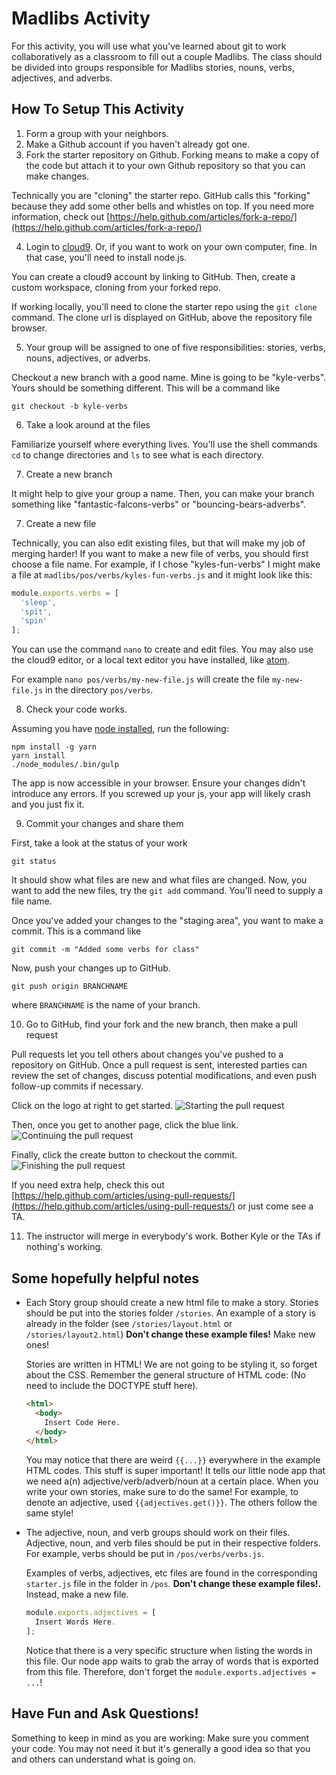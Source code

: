 # Madlibs Activity
For this activity, you will use what you've learned about git to work collaboratively as a classroom to fill out a couple Madlibs. The class should be divided into groups responsible for Madlibs stories, nouns, verbs, adjectives, and adverbs.

## How To Setup This Activity

1. Form a group with your neighbors.
2. Make a Github account if you haven't already got one.
3. Fork the starter repository on Github.
  Forking means to make a copy of the code but attach it to your own Github repository so that you can make changes.

  Technically you are "cloning" the starter repo. GitHub calls this "forking" because they add some other
  bells and whistles on top. If you need more information, check out [https://help.github.com/articles/fork-a-repo/](https://help.github.com/articles/fork-a-repo/)

4. Login to [cloud9](https://c9.io/).  Or, if you want to work on your own computer, fine. In that case,
  you'll need to install node.js.

  You can create a cloud9 account by linking to GitHub.  Then, create a custom workspace, cloning from your forked repo.

  If working locally, you'll need to clone
  the starter repo using the `git clone`
  command. The clone url is displayed on GitHub, above the repository file browser.

5. Your group will be assigned to one of five responsibilities:
  stories, verbs, nouns, adjectives, or adverbs.

  Checkout a new branch with a good name. Mine is going to be "kyle-verbs". Yours should
  be something different. This will be a command like
  ```
  git checkout -b kyle-verbs
  ```


6. Take a look around at the files

  Familiarize yourself where everything lives. You'll use the shell commands `cd` to change
  directories and `ls` to see what is each directory.

7. Create a new branch

  It might help to give your group a name. Then, you can make your branch something like
  "fantastic-falcons-verbs" or "bouncing-bears-adverbs".

7. Create a new file

  Technically, you can also edit existing files, but that will make my job of merging harder!
  If you want to make a new file of verbs, you should first choose a file name. For example,
  if I chose "kyles-fun-verbs" I might make a file at
  `madlibs/pos/verbs/kyles-fun-verbs.js` and it might look like this:

  ```javascript
  module.exports.verbs = [
    'sleep',
    'spit',
    'spin'
  ];
  ```

  You can use the command `nano` to create and edit files.  You may also use the cloud9 editor, or a local text editor you have installed, like [atom](https://atom.io/).

  For example `nano pos/verbs/my-new-file.js` will create the file `my-new-file.js` in the directory `pos/verbs`.

8. Check your code works.

  Assuming you have [node installed](https://nodejs.org/en/), run the following:

  ```
  npm install -g yarn
  yarn install
  ./node_modules/.bin/gulp
  ```

  The app is now accessible in your browser.  Ensure
  your changes didn't introduce any errors. If you screwed up your js, your app will
  likely crash and you just fix it.

9. Commit your changes and share them

  First, take a look at the status of your work

  ```
  git status
  ```

  It should show what files are new and what files are changed. Now, you want
  to add the new files, try the `git add` command. You'll need to supply a file name.

  Once you've added your changes to the "staging area", you want to make a commit. This
  is a command like

  ```
  git commit -m "Added some verbs for class"
  ```

  Now, push your changes up to GitHub.

  ```
  git push origin BRANCHNAME
  ```

  where `BRANCHNAME` is the name of your branch.

10. Go to GitHub, find your fork and the new branch, then make a pull request

  Pull requests let you tell others about changes you've pushed to a repository on GitHub. Once a pull request is sent, interested parties can review the set of changes, discuss potential modifications, and even push follow-up commits if necessary.

  Click on the logo at right to get started.
  ![Starting the pull request](https://github.com/yale-cpsc-213/madlibs/blob/master/images/pull.png)

  Then, once you get to another page, click the blue link.
  ![Continuing the pull request](https://github.com/yale-cpsc-213/madlibs/blob/master/images/pull2.png)

  Finally, click the create button to checkout the commit.
  ![Finishing the pull request](https://github.com/yale-cpsc-213/madlibs/blob/master/images/pull3.png)

  If you need extra help, check this out [https://help.github.com/articles/using-pull-requests/](https://help.github.com/articles/using-pull-requests/) or just come see a TA.

11. The instructor will merge in everybody's work. Bother Kyle or the TAs if nothing's working.

## Some hopefully helpful notes

* Each Story group should create a new html file to make a story. Stories should be put into the stories folder `/stories`. An example of a story is already in the folder (see `/stories/layout.html` or `/stories/layout2.html`) **Don't change these example files!** Make new ones!

  Stories are written in HTML! We are not going to be styling it, so forget about the CSS. Remember the general structure of HTML code: (No need to include the DOCTYPE stuff here).

    ```html
    <html>
      <body>
        Insert Code Here.
      </body>
    </html>
    ```
  You may notice that there are weird `{{...}}` everywhere in the example HTML codes. This stuff is super important! It tells our little node app that we need a(n) adjective/verb/adverb/noun at a certain place. When you write your own stories, make sure to do the same! For example, to denote an adjective, used `{{adjectives.get()}}`. The others follow the same style!

* The adjective, noun, and verb groups should work on their files. Adjective, noun, and verb files should be put in their respective folders. For example, verbs should be put in `/pos/verbs/verbs.js`.

  Examples of verbs, adjectives, etc files are found in the corresponding `starter.js` file in the folder in `/pos`. **Don't change these example files!.** Instead, make a new file.

    ```javascript
    module.exports.adjectives = [
      Insert Words Here.
    ];
    ```
  Notice that there is a very specific structure when listing the words in this file. Our node app waits to grab the array of words that is exported from this file. Therefore, don't forget the `module.exports.adjectives = ...`!

## Have Fun and Ask Questions!

Something to keep in mind as you are working: Make sure you comment your code. You may not need it but it's generally a good idea so that you and others can understand what is going on.
